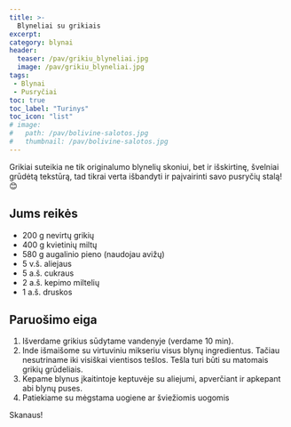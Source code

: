 ```yaml
---
title: >-
  Blyneliai su grikiais
excerpt:
category: blynai
header:
  teaser: /pav/grikiu_blyneliai.jpg
  image: /pav/grikiu_blyneliai.jpg
tags:
 - Blynai
 - Pusryčiai
toc: true
toc_label: "Turinys"
toc_icon: "list"
# image: 
#   path: /pav/bolivine-salotos.jpg
#   thumbnail: /pav/bolivine-salotos.jpg
---
```


Grikiai suteikia ne tik originalumo blynelių skoniui, bet ir išskirtinę, švelniai grūdėtą tekstūrą, tad tikrai verta išbandyti ir paįvairinti savo pusryčių stalą! 😊

## Jums reikės

* 200 g nevirtų grikių
* 400 g kvietinių miltų
* 580 g augalinio pieno (naudojau avižų)
* 5 v.š. aliejaus
* 5 a.š. cukraus
* 2 a.š. kepimo miltelių
* 1 a.š. druskos

## Paruošimo eiga

1. Išverdame grikius sūdytame vandenyje (verdame 10 min).
2. Inde išmaišome su virtuviniu mikseriu visus blynų ingredientus. Tačiau nesutriname iki visiškai vientisos tešlos. Tešla turi būti su matomais grikių grūdeliais.
4. Kepame blynus įkaitintoje keptuvėje su aliejumi, apverčiant ir apkepant abi blynų puses.
5. Patiekiame su mėgstama uogiene ar šviežiomis uogomis
 
Skanaus!